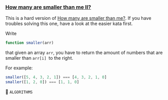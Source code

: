 ### [How many are smaller than me II?](https://www.codewars.com/kata/56a1c63f3bc6827e13000006/javascript)

This is a hard version of [How many are smaller than me?](https://www.codewars.com/kata/56a1c074f87bc2201200002e). If you have troubles solving this one, have a look at the easier kata first.

Write
```js
function smaller(arr)
```
that given an array `arr`, you have to return the amount of numbers that are smaller than `arr[i] `to the right.

For example:
```js
smaller([5, 4, 3, 2, 1]) === [4, 3, 2, 1, 0]
smaller([1, 2, 0]) === [1, 1, 0]
```

:paperclip: `ALGORITHMS`